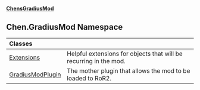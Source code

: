 #### [ChensGradiusMod](index 'index')
## Chen.GradiusMod Namespace

| Classes | |
| :--- | :--- |
| [Extensions](MwRmIyAAEXRsALWGh0ZEdw 'Chen.GradiusMod.Extensions') | Helpful extensions for objects that will be recurring in the mod.<br/> |
| [GradiusModPlugin](l92m4Dah9rvPq366O3unNQ 'Chen.GradiusMod.GradiusModPlugin') | The mother plugin that allows the mod to be loaded to RoR2.<br/> |
